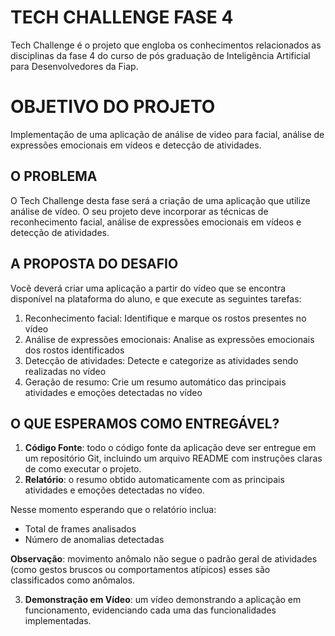 # TECH CHALLENGE FASE 4
Tech Challenge é o projeto que engloba os conhecimentos relacionados as disciplinas da fase 4 do curso de pós graduação de Inteligência Artificial para Desenvolvedores da Fiap.

# OBJETIVO DO PROJETO
  Implementação de uma aplicação de análise de video para facial, análise de expressões emocionais em vídeos e detecção de atividades.

## O PROBLEMA
O Tech Challenge desta fase será a criação de uma aplicação que utilize análise de vídeo.
O seu projeto deve incorporar as técnicas de reconhecimento facial, análise de expressões emocionais em vídeos e detecção de atividades.

## A PROPOSTA DO DESAFIO
Você deverá criar uma aplicação a partir do vídeo que se encontra disponível na plataforma do aluno, e que execute as seguintes tarefas:

1. Reconhecimento facial: Identifique e marque os rostos presentes no vídeo
2. Análise de expressões emocionais: Analise as expressões emocionais dos rostos identificados
3. Detecção de atividades: Detecte e categorize as atividades sendo realizadas no vídeo
4. Geração de resumo: Crie um resumo automático das principais atividades e emoções detectadas no vídeo

## O QUE ESPERAMOS COMO ENTREGÁVEL?
1. **Código Fonte**: todo o código fonte da aplicação deve ser entregue em um repositório Git, incluindo um arquivo README com instruções claras de como executar o projeto.
2. **Relatório**: o resumo obtido automaticamente com as principais atividades e emoções detectadas no vídeo. 

Nesse momento esperando que o relatório inclua:
- Total de frames analisados
- Número de anomalias detectadas

**Observação**: movimento anômalo não segue o padrão geral de atividades (como gestos bruscos ou comportamentos atípicos) esses são classificados como anômalos.

3. **Demonstração em Vídeo**: um vídeo demonstrando a aplicação em funcionamento, evidenciando cada uma das funcionalidades implementadas.
